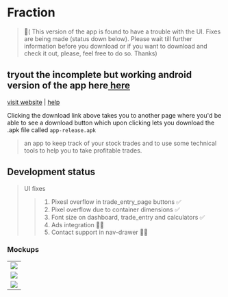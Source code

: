 # Fraction 

> 🛑( This version of the app is found to have a trouble with the UI. Fixes are being made (status down below). Please wait till further information before you download or if you want to download and check it out, please, feel free to do so. Thanks)

## tryout the incomplete but working android version of the app here<a href="https://github.com/ShimronAlakkal/tradebook/blob/main/app-release.apk">    here   </a>
[visit website](https://shimronalakkal.github.io/fraction_web/)   |   [help](https://www.instagram.com/shimron.alakkal)

Clicking the download link above takes you to another page where you'd be able to see a download button which upon clicking lets you download the .apk file called `app-release.apk`

> an app to keep track of your stock trades and to use some technical tools to help you to take profitable trades.

## Development status
> UI fixes 
>  > 1. Pixesl overflow in trade_entry_page buttons ✅
>  > 2. Pixel overflow due to container dimensions ✅
>  > 3. Font size on dashboard, trade_entry and calculators ✅
>  > 4. Ads integration 🧑‍💻
>  > 5. Contact support in nav-drawer 🧑‍💻

### Mockups
<table>
  
  <tr>
    <td><img src="https://github.com/ShimronAlakkal/tradebook/blob/main/mockups/awesome.png"></td>
   </tr>
  <tr>
    <td><img src="https://github.com/ShimronAlakkal/tradebook/blob/main/mockups/mockup.png"></td>
  </tr>
  <tr>
    <td><img src="https://github.com/ShimronAlakkal/tradebook/blob/main/mockups/dark-iphone-mockup.png" ></td>
  </tr>
 </table>



